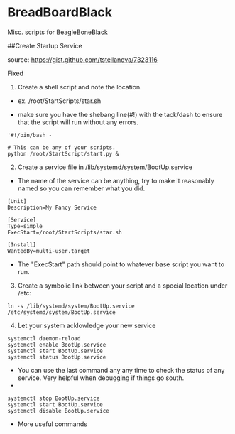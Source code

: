 # BreadBoardBlack

Misc. scripts for BeagleBoneBlack


##Create Startup Service

source: https://gist.github.com/tstellanova/7323116

Fixed

1. Create a shell script and note the location.

  * ex. /root/StartScripts/star.sh

  * make sure you have the shebang line(#!) with the tack/dash to ensure that the script will run without any errors.
  ```
  '#!/bin/bash -
  
  # This can be any of your scripts.
  python /root/StartScript/start.py &
  ```

2. Create a service file in /lib/systemd/system/BootUp.service

  * The name of the service can be anything, try to make it reasonably named so you can remember what you did.
  ```
  [Unit]
  Description=My Fancy Service
  
  [Service]
  Type=simple
  ExecStart=/root/StartScripts/star.sh
  
  [Install]
  WantedBy=multi-user.target
  ```

  * The "ExecStart" path should point to whatever base script you want to run.

3. Create a symbolic link between your script and a special location under /etc:
  ```
  ln -s /lib/systemd/system/BootUp.service /etc/systemd/system/BootUp.service
  ```
  
4. Let your system acklowledge your new service
  ```
  systemctl daemon-reload
  systemctl enable BootUp.service
  systemctl start BootUp.service
  systemctl status BootUp.service
  ```
  * You can use the last command any any time to check the status of any service.  Very helpful when debugging if things go south.
  * 
  
```
systemctl stop BootUp.service
systemctl start BootUp.service
systemctl disable BootUp.service
```
* More useful commands

  
